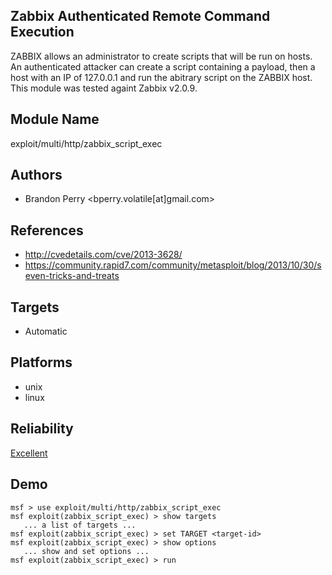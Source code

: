 ## Zabbix Authenticated Remote Command Execution

ZABBIX allows an administrator to create scripts that will 
be run on hosts. An authenticated attacker can create a 
script containing a payload, then a host with an IP of 
127.0.0.1 and run the abitrary script on the ZABBIX host. 
This module was tested againt Zabbix v2.0.9.


## Module Name
exploit/multi/http/zabbix_script_exec

## Authors
* Brandon Perry <bperry.volatile[at]gmail.com>


## References
* http://cvedetails.com/cve/2013-3628/
* https://community.rapid7.com/community/metasploit/blog/2013/10/30/seven-tricks-and-treats



## Targets
* Automatic


## Platforms
* unix
* linux

## Reliability
[Excellent](https://github.com/rapid7/metasploit-framework/wiki/Exploit-Ranking)

## Demo

```
msf > use exploit/multi/http/zabbix_script_exec
msf exploit(zabbix_script_exec) > show targets
   ... a list of targets ...
msf exploit(zabbix_script_exec) > set TARGET <target-id>
msf exploit(zabbix_script_exec) > show options
   ... show and set options ...
msf exploit(zabbix_script_exec) > run
```
    
    